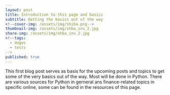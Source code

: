 ```yaml
---
layout: post
title: Introduction to this page and basics
subtitle: Getting the basics out of the way
<!--cover-img: /assets/img/shiba.png-->
thumbnail-img: /assets/img/shba_inu_2.jpg
share-img: /assets/img/shba_inu_2.jpg
<!--tags:
  - doges
  - tests
-->
published: true
---
```


This first blog post serves as basis for the upcoming posts and topics to get some of the very basics out of the way. Most will be done in Python. There are various sources for Python in gerneral ans finance-related topics in specific online, some can be found in the resources of this page. 

